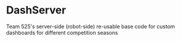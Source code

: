 # DashServer
Team 525's server-side (robot-side) re-usable base code for custom dashboards for different competition seasons
